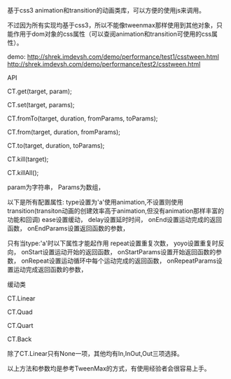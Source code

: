 基于css3 animation和transition的动画类库，可以方便的使用js来调用。

不过因为所有实现均基于css3，所以不能像tweenmax那样使用到其他对象，只能作用于dom对象的css属性（可以查阅animation和transition可使用的css属性）。

demo:
http://shrek.imdevsh.com/demo/performance/test1/csstween.html
http://shrek.imdevsh.com/demo/performance/test2/csstween.html

API

CT.get(target, param);

CT.set(target, params);

CT.fromTo(target, duration, fromParams, toParams);

CT.from(target, duration, fromParams);

CT.to(target, duration, toParams);

CT.kill(target);

CT.killAll();

param为字符串，
Params为数组，

以下是所有配置属性:
type设置为'a'使用animation,不设置则使用transition(transiton动画的创建效率高于animation,但没有animation那样丰富的功能和回调)
ease设置缓动，
delay设置延时时间，
onEnd设置运动完成的返回函数，
onEndParams设置返回函数的参数，

只有当type:'a'时以下属性才能起作用
repeat设置重复次数，
yoyo设置重复时反向，
onStart设置运动开始的返回函数，
onStartParams设置开始返回函数的参数，
onRepeat设置运动循环中每个运动完成的返回函数，
onRepeatParams设置运动完成返回函数的参数，

缓动类

CT.Linear

CT.Quad

CT.Quart

CT.Back

除了CT.Linear只有None一项，其他均有In,InOut,Out三项选择。

以上方法和参数均是参考TweenMax的方式，有使用经验者会很容易上手。